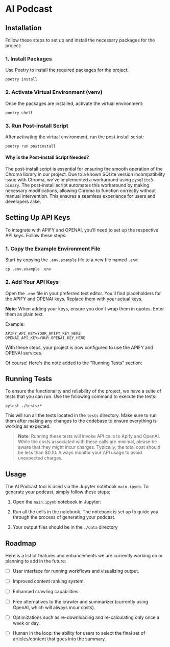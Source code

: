 # AI Podcast


## Installation

Follow these steps to set up and install the necessary packages for the project:

### 1. Install Packages

Use Poetry to install the required packages for the project:
```
poetry install
```

### 2. Activate Virtual Environment (venv)

Once the packages are installed, activate the virtual environment:
```
poetry shell
```

### 3. Run Post-install Script

After activating the virtual environment, run the post-install script:
```
poetry run postinstall
```

#### Why is the Post-install Script Needed?

The post-install script is essential for ensuring the smooth operation of the Chroma library in our project. Due to a known SQLite version incompatibility issue with Chroma, we've implemented a workaround using `pysqlite3-binary`. The post-install script automates this workaround by making necessary modifications, allowing Chroma to function correctly without manual intervention. This ensures a seamless experience for users and developers alike.

## Setting Up API Keys

To integrate with APIFY and OPENAI, you'll need to set up the respective API keys. Follow these steps:

### 1. Copy the Example Environment File

Start by copying the `.env.example` file to a new file named `.env`:
```
cp .env.example .env
```

### 2. Add Your API Keys

Open the `.env` file in your preferred text editor. You'll find placeholders for the APIFY and OPENAI keys. Replace them with your actual keys.

**Note**: When adding your keys, ensure you don't wrap them in quotes. Enter them as plain text.

Example:
```
APIFY_API_KEY=YOUR_APIFY_KEY_HERE
OPENAI_API_KEY=YOUR_OPENAI_KEY_HERE
```

With these steps, your project is now configured to use the APIFY and OPENAI services.

Of course! Here's the note added to the "Running Tests" section:

## Running Tests

To ensure the functionality and reliability of the project, we have a suite of tests that you can run. Use the following command to execute the tests:

```
pytest ./tests/*
```

This will run all the tests located in the `tests` directory. Make sure to run them after making any changes to the codebase to ensure everything is working as expected.

> **Note**: Running these tests will invoke API calls to Apify and OpenAI. While the costs associated with these calls are minimal, please be aware that they might incur charges. Typically, the total cost should be less than $0.10. Always monitor your API usage to avoid unexpected charges.

## Usage

The AI Podcast tool is used via the Jupyter notebook `main.ipynb`. To generate your podcast, simply follow these steps:

1. Open the `main.ipynb` notebook in Jupyter:

2. Run all the cells in the notebook. The notebook is set up to guide you through the process of generating your podcast.

3. Your output files should be in the ``./data`` directory


## Roadmap

Here is a list of features and enhancements we are currently working on or planning to add in the future:

- [ ] User interface for running workflows and visualizing output.
- [ ] Improved content ranking system.
- [ ] Enhanced crawling capabilities.
- [ ] Free alternatives to the crawler and summarizer (currently using OpenAI, which will always incur costs).
- [ ] Optimizations such as re-downloading and re-calculating only once a week or day.
- [ ] Human in the loop: the ability for users to select the final set of articles/content that goes into the summary.





